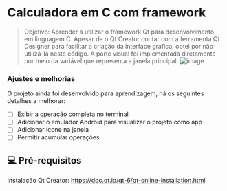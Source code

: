 # Calculadora em C com framework

> Objetivo: Aprender a utilizar o framework Qt para desenvolvimento em linguagem C. Apesar de o Qt Creator contar com a ferramenta Qt Designer para facilitar a criação da interface gráfica, optei por não utilizá-la neste código. A parte visual foi implementada diretamente por meio da variável que representa a janela principal.
![image](https://github.com/user-attachments/assets/2f64e134-5d7c-4bb0-b571-27a9106a471a)


### Ajustes e melhorias

O projeto ainda foi desenvolvido para aprendizagem, há os seguintes detalhes a melhorar:
- [ ] Exibir a operação completa no terminal
- [ ] Adicionar o emulador Android para visualizar o projeto como app
- [ ] Adicionar ícone na janela
- [ ] Permitir acumular operações

## 💻 Pré-requisitos
Instalação Qt Creator: https://doc.qt.io/qt-6/qt-online-installation.html
